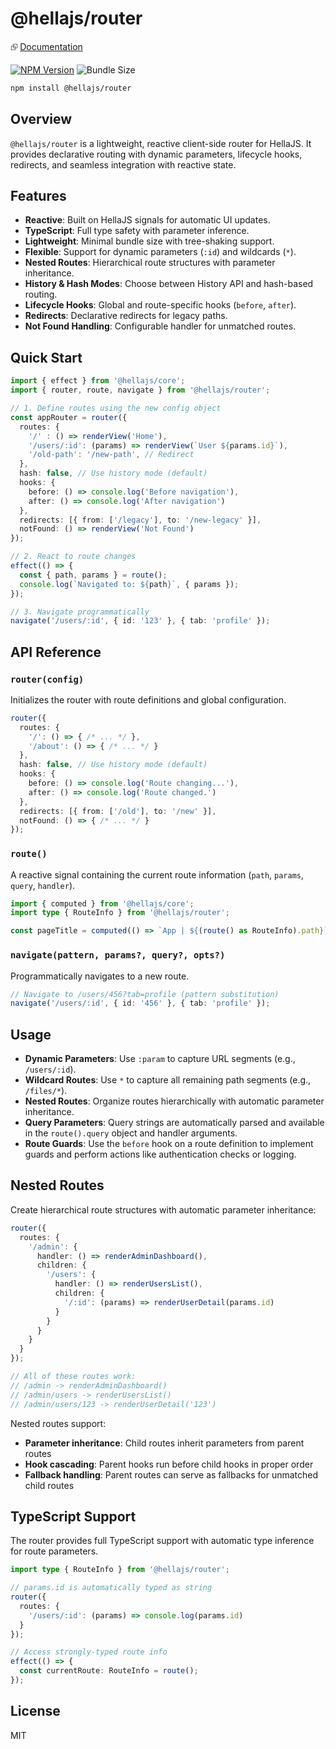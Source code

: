 # @hellajs/router

⮺ [Documentation](https://hellajs.com/packages/router)

[![NPM Version](https://img.shields.io/npm/v/@hellajs/router)](https://www.npmjs.com/package/@hellajs/router)
![Bundle Size](https://edge.bundlejs.com/badge?q=@hellajs/router@0.14.7&treeshake=[*])

```bash
npm install @hellajs/router
```

## Overview

`@hellajs/router` is a lightweight, reactive client-side router for HellaJS. It provides declarative routing with dynamic parameters, lifecycle hooks, redirects, and seamless integration with reactive state.

## Features

- **Reactive**: Built on HellaJS signals for automatic UI updates.
- **TypeScript**: Full type safety with parameter inference.
- **Lightweight**: Minimal bundle size with tree-shaking support.
- **Flexible**: Support for dynamic parameters (`:id`) and wildcards (`*`).
- **Nested Routes**: Hierarchical route structures with parameter inheritance.
- **History & Hash Modes**: Choose between History API and hash-based routing.
- **Lifecycle Hooks**: Global and route-specific hooks (`before`, `after`).
- **Redirects**: Declarative redirects for legacy paths.
- **Not Found Handling**: Configurable handler for unmatched routes.

## Quick Start

```typescript
import { effect } from '@hellajs/core';
import { router, route, navigate } from '@hellajs/router';

// 1. Define routes using the new config object
const appRouter = router({
  routes: {
    '/' : () => renderView('Home'),
    '/users/:id': (params) => renderView(`User ${params.id}`),
    '/old-path': '/new-path', // Redirect
  },
  hash: false, // Use history mode (default)
  hooks: {
    before: () => console.log('Before navigation'),
    after: () => console.log('After navigation')
  },
  redirects: [{ from: ['/legacy'], to: '/new-legacy' }],
  notFound: () => renderView('Not Found')
});

// 2. React to route changes
effect(() => {
  const { path, params } = route();
  console.log(`Navigated to: ${path}`, { params });
});

// 3. Navigate programmatically
navigate('/users/:id', { id: '123' }, { tab: 'profile' });
```

## API Reference

### `router(config)`
Initializes the router with route definitions and global configuration.

```typescript
router({
  routes: {
    '/': () => { /* ... */ },
    '/about': () => { /* ... */ }
  },
  hash: false, // Use history mode (default)
  hooks: {
    before: () => console.log('Route changing...'),
    after: () => console.log('Route changed.')
  },
  redirects: [{ from: ['/old'], to: '/new' }],
  notFound: () => { /* ... */ }
});
```

### `route()`
A reactive signal containing the current route information (`path`, `params`, `query`, `handler`).

```typescript
import { computed } from '@hellajs/core';
import type { RouteInfo } from '@hellajs/router';

const pageTitle = computed(() => `App | ${(route() as RouteInfo).path}`);
```

### `navigate(pattern, params?, query?, opts?)`
Programmatically navigates to a new route.

```typescript
// Navigate to /users/456?tab=profile (pattern substitution)
navigate('/users/:id', { id: '456' }, { tab: 'profile' });
```

## Usage

- **Dynamic Parameters**: Use `:param` to capture URL segments (e.g., `/users/:id`).
- **Wildcard Routes**: Use `*` to capture all remaining path segments (e.g., `/files/*`).
- **Nested Routes**: Organize routes hierarchically with automatic parameter inheritance.
- **Query Parameters**: Query strings are automatically parsed and available in the `route().query` object and handler arguments.
- **Route Guards**: Use the `before` hook on a route definition to implement guards and perform actions like authentication checks or logging.

## Nested Routes

Create hierarchical route structures with automatic parameter inheritance:

```typescript
router({
  routes: {
    '/admin': {
      handler: () => renderAdminDashboard(),
      children: {
        '/users': {
          handler: () => renderUsersList(),
          children: {
            '/:id': (params) => renderUserDetail(params.id)
          }
        }
      }
    }
  }
});

// All of these routes work:
// /admin -> renderAdminDashboard()
// /admin/users -> renderUsersList()  
// /admin/users/123 -> renderUserDetail('123')
```

Nested routes support:
- **Parameter inheritance**: Child routes inherit parameters from parent routes
- **Hook cascading**: Parent hooks run before child hooks in proper order
- **Fallback handling**: Parent routes can serve as fallbacks for unmatched child routes

## TypeScript Support

The router provides full TypeScript support with automatic type inference for route parameters.

```typescript
import type { RouteInfo } from '@hellajs/router';

// params.id is automatically typed as string
router({
  routes: {
    '/users/:id': (params) => console.log(params.id)
  }
});

// Access strongly-typed route info
effect(() => {
  const currentRoute: RouteInfo = route();
});
```

## License

MIT